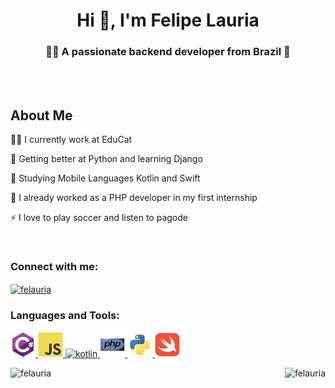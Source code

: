 <h1 align="center">Hi 👋, I'm Felipe Lauria</h1>
<h3 align="center">👨‍💻 A passionate backend developer from Brazil 💚</h3><br><br>

## About Me

👩‍💻 I currently work at EduCat

🧠 Getting better at Python and learning Django

📓 Studying Mobile Languages Kotlin and Swift

📜 I already worked as a PHP developer in my first internship

⚡️ I love to play soccer and listen to pagode

<br>

<h3 align="left">Connect with me:</h3>
<p align="left">
<a href="https://linkedin.com/in/felauria" target="blank"><img align="center" src="https://raw.githubusercontent.com/rahuldkjain/github-profile-readme-generator/master/src/images/icons/Social/linked-in-alt.svg" alt="felauria" height="30" width="40" /></a>
</p>

<h3 align="left">Languages and Tools:</h3>
<p align="left"> <a href="https://www.w3schools.com/cs/" target="_blank" rel="noreferrer"> <img src="https://raw.githubusercontent.com/devicons/devicon/master/icons/csharp/csharp-original.svg" alt="csharp" width="40" height="40"/> </a> <a href="https://developer.mozilla.org/en-US/docs/Web/JavaScript" target="_blank" rel="noreferrer"> <img src="https://raw.githubusercontent.com/devicons/devicon/master/icons/javascript/javascript-original.svg" alt="javascript" width="40" height="40"/> </a> <a href="https://kotlinlang.org" target="_blank" rel="noreferrer"> <img src="https://www.vectorlogo.zone/logos/kotlinlang/kotlinlang-icon.svg" alt="kotlin" width="40" height="40"/> </a> <a href="https://www.php.net" target="_blank" rel="noreferrer"> <img src="https://raw.githubusercontent.com/devicons/devicon/master/icons/php/php-original.svg" alt="php" width="40" height="40"/> </a> <a href="https://www.python.org" target="_blank" rel="noreferrer"> <img src="https://raw.githubusercontent.com/devicons/devicon/master/icons/python/python-original.svg" alt="python" width="40" height="40"/> </a> <a href="https://developer.apple.com/swift/" target="_blank" rel="noreferrer"> <img src="https://raw.githubusercontent.com/devicons/devicon/master/icons/swift/swift-original.svg" alt="swift" width="40" height="40"/> </a> </p>

<p><img align="left" height="175" src="https://github-readme-stats.vercel.app/api/top-langs?username=felauria&show_icons=true&title_color=FDFDFD&text_color=636363&icon_color=FDFDFD&bg_color=151515&locale=en&layout=compact" alt="felauria" /></p>

<p>&nbsp;<img align="right" height="175" src="https://github-readme-stats.vercel.app/api?username=felauria&show_icons=true&title_color=FDFDFD&text_color=636363&icon_color=FDFDFD&bg_color=151515&locale=en" alt="felauria" /></p>


